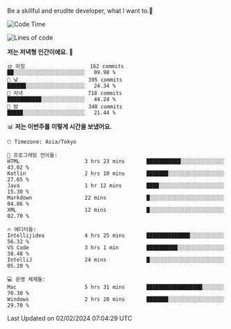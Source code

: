 Be a skillful and erudite developer, what I want to.👶

<!--START_SECTION:waka-->
![Code Time](http://img.shields.io/badge/Code%20Time-429%20hrs%2038%20mins-blue)

![Lines of code](https://img.shields.io/badge/%EC%A0%80%EB%8A%94%20%EC%97%AC%ED%83%9C%EA%B9%8C%EC%A7%80%20-756.5%20thousand%20%EC%A4%84%EC%9D%98%20%EC%BD%94%EB%93%9C%EB%A5%BC%20%EC%9E%91%EC%84%B1%ED%96%88%EC%96%B4%EC%9A%94.-blue)

**저는 저녁형 인간이에요. 🦉** 

```text
🌞 아침                     162 commits         ██░░░░░░░░░░░░░░░░░░░░░░░   09.98 % 
🌆 낮　                     395 commits         ██████░░░░░░░░░░░░░░░░░░░   24.34 % 
🌃 저녁                     718 commits         ███████████░░░░░░░░░░░░░░   44.24 % 
🌙 밤　                     348 commits         █████░░░░░░░░░░░░░░░░░░░░   21.44 % 
```


📊 **저는 이번주를 이렇게 시간을 보냈어요.** 

```text
🕑︎ Timezone: Asia/Tokyo

💬 프로그래밍 언어들: 
HTML                     3 hrs 23 mins       ███████████░░░░░░░░░░░░░░   43.02 % 
Kotlin                   2 hrs 10 mins       ███████░░░░░░░░░░░░░░░░░░   27.65 % 
Java                     1 hr 12 mins        ████░░░░░░░░░░░░░░░░░░░░░   15.30 % 
Markdown                 22 mins             █░░░░░░░░░░░░░░░░░░░░░░░░   04.86 % 
XML                      12 mins             █░░░░░░░░░░░░░░░░░░░░░░░░   02.70 % 

🔥 에디터들: 
Intellijidea             4 hrs 25 mins       ██████████████░░░░░░░░░░░   56.32 % 
VS Code                  3 hrs 1 min         ██████████░░░░░░░░░░░░░░░   38.48 % 
IntelliJ                 24 mins             █░░░░░░░░░░░░░░░░░░░░░░░░   05.20 % 

💻 운영 체제들: 
Mac                      5 hrs 31 mins       ██████████████████░░░░░░░   70.30 % 
Windows                  2 hrs 20 mins       ███████░░░░░░░░░░░░░░░░░░   29.70 % 
```


 Last Updated on 02/02/2024 07:04:29 UTC
<!--END_SECTION:waka-->

